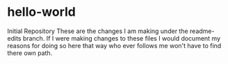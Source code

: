 # hello-world
Initial Repository
These are the changes I am making under the readme-edits branch. 
If I were making changes to these files I would document my reasons for doing so here that way who ever follows me won't have to find there own path.
